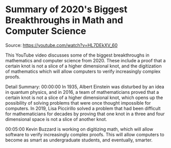# Summary of 2020's Biggest Breakthroughs in Math and Computer Science

Source: https://youtube.com/watch?v=HL7DEkXV_60

This YouTube video discusses some of the biggest breakthroughs in mathematics and computer science from 2020. These include a proof that a certain knot is not a slice of a higher dimensional knot, and the digitization of mathematics which will allow computers to verify increasingly complex proofs.

Detail Summary: 
00:00:00
In 1935, Albert Einstein was disturbed by an idea in quantum physics, and in 2016, a team of mathematicians proved that a certain knot is not a slice of a higher dimensional knot, which opens up the possibility of solving problems that were once thought impossible for computers. In 2019, Lisa Piccirillo solved a problem that had been difficult for mathematicians for decades by proving that one knot in a three and four dimensional space is not a slice of another knot.

00:05:00
Kevin Buzzard is working on digitizing math, which will allow software to verify increasingly complex proofs. This will allow computers to become as smart as undergraduate students, and eventually, smarter.

